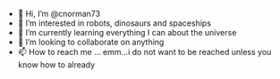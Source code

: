 - 👋 Hi, I’m @cnorman73
- 👀 I’m interested in robots, dinosaurs and spaceships
- 🌱 I’m currently learning everything I can about the universe
- 💞️ I’m looking to collaborate on anything
- 📫 How to reach me ... emm...i do not want to be reached unless you know how to already

<!---
cnorman73/cnorman73 is a ✨ special ✨ repository because its `README.md` (this file) appears on your GitHub profile.
You can click the Preview link to take a look at your changes.
--->
